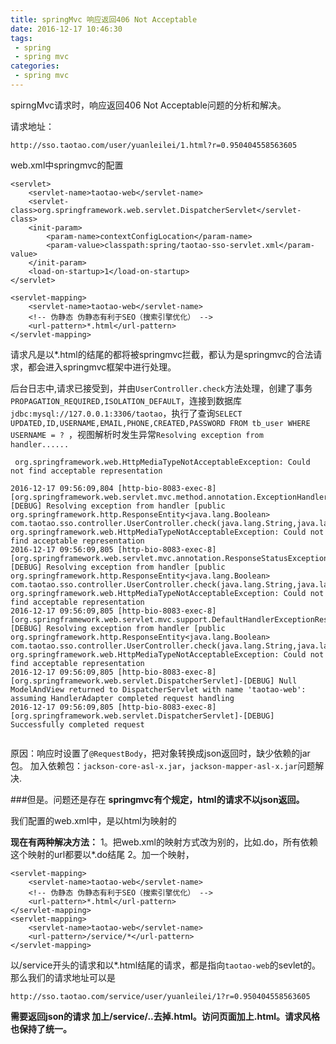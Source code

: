 ```yaml
---
title: springMvc 响应返回406 Not Acceptable
date: 2016-12-17 10:46:30
tags:
 - spring
 - spring mvc
categories:
 - spring mvc
---
```


spirngMvc请求时，响应返回406 Not Acceptable问题的分析和解决。
<!-- more -->
请求地址：

	http://sso.taotao.com/user/yuanleilei/1.html?r=0.950404558563605

web.xml中springmvc的配置

	<servlet>
		<servlet-name>taotao-web</servlet-name>
		<servlet-class>org.springframework.web.servlet.DispatcherServlet</servlet-class>
		<init-param>
			<param-name>contextConfigLocation</param-name>
			<param-value>classpath:spring/taotao-sso-servlet.xml</param-value>
		</init-param>
		<load-on-startup>1</load-on-startup>
	</servlet>

	<servlet-mapping>
		<servlet-name>taotao-web</servlet-name>
		<!-- 伪静态 伪静态有利于SEO（搜索引擎优化） -->
		<url-pattern>*.html</url-pattern>
	</servlet-mapping>

请求凡是以\*.html的结尾的都将被springmvc拦截，都认为是springmvc的合法请求，都会进入springmvc框架中进行处理。

后台日志中,请求已接受到，并由`UserController.check`方法处理，创建了事务`PROPAGATION_REQUIRED,ISOLATION_DEFAULT`，连接到数据库`jdbc:mysql://127.0.0.1:3306/taotao`，执行了查询`SELECT UPDATED,ID,USERNAME,EMAIL,PHONE,CREATED,PASSWORD FROM tb_user WHERE USERNAME = ? `，视图解析时发生异常`Resolving exception from handler......`

	 org.springframework.web.HttpMediaTypeNotAcceptableException: Could not find acceptable representation

```
2016-12-17 09:56:09,804 [http-bio-8083-exec-8] [org.springframework.web.servlet.mvc.method.annotation.ExceptionHandlerExceptionResolver]-[DEBUG] Resolving exception from handler [public org.springframework.http.ResponseEntity<java.lang.Boolean> com.taotao.sso.controller.UserController.check(java.lang.String,java.lang.Integer)]: org.springframework.web.HttpMediaTypeNotAcceptableException: Could not find acceptable representation
2016-12-17 09:56:09,805 [http-bio-8083-exec-8] [org.springframework.web.servlet.mvc.annotation.ResponseStatusExceptionResolver]-[DEBUG] Resolving exception from handler [public org.springframework.http.ResponseEntity<java.lang.Boolean> com.taotao.sso.controller.UserController.check(java.lang.String,java.lang.Integer)]: org.springframework.web.HttpMediaTypeNotAcceptableException: Could not find acceptable representation
2016-12-17 09:56:09,805 [http-bio-8083-exec-8] [org.springframework.web.servlet.mvc.support.DefaultHandlerExceptionResolver]-[DEBUG] Resolving exception from handler [public org.springframework.http.ResponseEntity<java.lang.Boolean> com.taotao.sso.controller.UserController.check(java.lang.String,java.lang.Integer)]: org.springframework.web.HttpMediaTypeNotAcceptableException: Could not find acceptable representation
2016-12-17 09:56:09,805 [http-bio-8083-exec-8] [org.springframework.web.servlet.DispatcherServlet]-[DEBUG] Null ModelAndView returned to DispatcherServlet with name 'taotao-web': assuming HandlerAdapter completed request handling
2016-12-17 09:56:09,805 [http-bio-8083-exec-8] [org.springframework.web.servlet.DispatcherServlet]-[DEBUG] Successfully completed request
 
```

原因：响应时设置了`@RequestBody`，把对象转换成json返回时，缺少依赖的jar包。
加入依赖包：`jackson-core-asl-x.jar`，`jackson-mapper-asl-x.jar`问题解决.

###但是。问题还是存在
**springmvc有个规定，html的请求不以json返回。**

我们配置的web.xml中，是以html为映射的

**现在有两种解决方法：**
1。把web.xml的映射方式改为别的，比如.do，所有依赖这个映射的url都要以\*.do结尾
2。加一个映射，

	<servlet-mapping>
		<servlet-name>taotao-web</servlet-name>
		<!-- 伪静态 伪静态有利于SEO（搜索引擎优化） -->
		<url-pattern>*.html</url-pattern>
	</servlet-mapping>
	<servlet-mapping>
		<servlet-name>taotao-web</servlet-name>
		<url-pattern>/service/*</url-pattern>
	</servlet-mapping>

以/service开头的请求和以\*.html结尾的请求，都是指向`taotao-web`的sevlet的。
那么我们的请求地址可以是

	http://sso.taotao.com/service/user/yuanleilei/1?r=0.950404558563605

**需要返回json的请求 加上/service/..去掉.html。访问页面加上.html。请求风格也保持了统一。**
